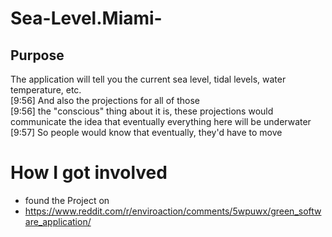 # Sea-Level.Miami-

## Purpose

The application will tell you the current sea level, tidal levels,  water temperature, etc.  
[9:56]   And also the projections for all of those  
[9:56]   the "conscious" thing about it is, these projections would communicate the idea that eventually everything here will be underwater  
[9:57]   So people would know that eventually, they'd have to move

# How I got involved

*  found the Project on 
*  https://www.reddit.com/r/enviroaction/comments/5wpuwx/green_software_application/
